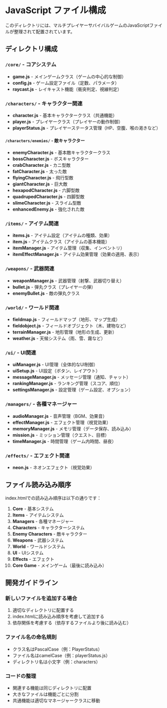 # JavaScript ファイル構成

このディレクトリには、マルチプレイヤーサバイバルゲームのJavaScriptファイルが整理されて配置されています。

## ディレクトリ構成

### `/core/` - コアシステム
- **game.js** - メインゲームクラス（ゲームの中心的な制御）
- **config.js** - ゲーム設定ファイル（定数、パラメータ）
- **raycast.js** - レイキャスト機能（衝突判定、視線判定）

### `/characters/` - キャラクター関連
- **character.js** - 基本キャラクタークラス（共通機能）
- **player.js** - プレイヤークラス（プレイヤーの動作制御）
- **playerStatus.js** - プレイヤーステータス管理（HP、空腹、喉の渇きなど）

#### `/characters/enemies/` - 敵キャラクター
- **enemyCharacter.js** - 基本敵キャラクタークラス
- **bossCharacter.js** - ボスキャラクター
- **crabCharacter.js** - カニ型敵
- **fatCharacter.js** - 太った敵
- **flyingCharacter.js** - 飛行型敵
- **giantCharacter.js** - 巨大敵
- **hexapodCharacter.js** - 六脚型敵
- **quadrupedCharacter.js** - 四脚型敵
- **slimeCharacter.js** - スライム型敵
- **enhancedEnemy.js** - 強化された敵

### `/items/` - アイテム関連
- **items.js** - アイテム設定（アイテムの種類、効果）
- **item.js** - アイテムクラス（アイテムの基本機能）
- **itemManager.js** - アイテム管理（収集、インベントリ）
- **itemEffectManager.js** - アイテム効果管理（効果の適用、表示）

### `/weapons/` - 武器関連
- **weaponManager.js** - 武器管理（射撃、武器切り替え）
- **bullet.js** - 弾丸クラス（プレイヤーの弾）
- **enemyBullet.js** - 敵の弾丸クラス

### `/world/` - ワールド関連
- **fieldmap.js** - フィールドマップ（地形、マップ生成）
- **fieldobject.js** - フィールドオブジェクト（木、建物など）
- **terrainManager.js** - 地形管理（地形の生成、更新）
- **weather.js** - 天候システム（雨、雪、霧など）

### `/ui/` - UI関連
- **uiManager.js** - UI管理（全体的なUI制御）
- **uiSetup.js** - UI設定（ボタン、レイアウト）
- **messageManager.js** - メッセージ管理（通知、チャット）
- **rankingManager.js** - ランキング管理（スコア、順位）
- **settingsManager.js** - 設定管理（ゲーム設定、オプション）

### `/managers/` - 各種マネージャー
- **audioManager.js** - 音声管理（BGM、効果音）
- **effectManager.js** - エフェクト管理（視覚効果）
- **memoryManager.js** - メモリ管理（データ保存、読み込み）
- **mission.js** - ミッション管理（クエスト、目標）
- **timeManager.js** - 時間管理（ゲーム内時間、昼夜）

### `/effects/` - エフェクト関連
- **neon.js** - ネオンエフェクト（視覚効果）

## ファイル読み込み順序

index.htmlでの読み込み順序は以下の通りです：

1. **Core** - 基本システム
2. **Items** - アイテムシステム
3. **Managers** - 各種マネージャー
4. **Characters** - キャラクターシステム
5. **Enemy Characters** - 敵キャラクター
6. **Weapons** - 武器システム
7. **World** - ワールドシステム
8. **UI** - UIシステム
9. **Effects** - エフェクト
10. **Core Game** - メインゲーム（最後に読み込み）

## 開発ガイドライン

### 新しいファイルを追加する場合
1. 適切なディレクトリに配置する
2. index.htmlに読み込み順序を考慮して追加する
3. 依存関係を考慮する（依存するファイルより後に読み込む）

### ファイル名の命名規則
- クラス名はPascalCase（例：PlayerStatus）
- ファイル名はcamelCase（例：playerStatus.js）
- ディレクトリ名は小文字（例：characters）

### コードの整理
- 関連する機能は同じディレクトリに配置
- 大きなファイルは機能ごとに分割
- 共通機能は適切なマネージャークラスに移動
